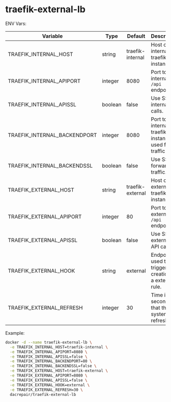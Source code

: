 # traefik-external-lb

ENV Vars:

| Variable                      | Type      | Default           | Description |
| ---                           | ---       | ---               | --- |
| TRAEFIK_INTERNAL_HOST         | string    | traefik-internal  | Host of the internal traefik instance. |
| TRAEFIK_INTERNAL_APIPORT      | integer   | 8080              | Port to the internal `/api` endpoints. |
| TRAEFIK_INTERNAL_APISSL       | boolean   | false             | Use SSL for internal API calls. |
| TRAEFIK_INTERNAL_BACKENDPORT  | integer   | 8080              | Port to the internal traefik instance used for traffic |
| TRAEFIK_INTERNAL_BACKENDSSL   | boolean   | false             | Use SSL for forwarded traffic. |
| TRAEFIK_EXTERNAL_HOST         | string    | traefik-external  | Host of the external traefik instance. |
| TRAEFIK_EXTERNAL_APIPORT      | integer   | 80                | Port to the external `/api` endpoints. |
| TRAEFIK_EXTERNAL_APISSL       | boolean   | false             | Use SSL for external API calls. |
| TRAEFIK_EXTERNAL_HOOK         | string    | external          | Endpoint used to trigger creation of a external rule. |
| TRAEFIK_EXTERNAL_REFRESH      | integer   | 30                | Time in seconds that the system refreshes |

Example:
```bash
docker -d --name traefik-external-lb \
  -e TRAEFIK_INTERNAL_HOST=traefik-internal \
  -e TRAEFIK_INTERNAL_APIPORT=8080 \
  -e TRAEFIK_INTERNAL_APISSL=false \
  -e TRAEFIK_INTERNAL_BACKENDPORT=80 \
  -e TRAEFIK_INTERNAL_BACKENDSSL=false \
  -e TRAEFIK_EXTERNAL_HOST=traefik-external \
  -e TRAEFIK_EXTERNAL_APIPORT=8080 \
  -e TRAEFIK_EXTERNAL_APISSL=false \
  -e TRAEFIK_EXTERNAL_HOOK=external \
  -e TRAEFIK_EXTERNAL_REFRESH=30 \
  dacrepair/traefik-external-lb
```